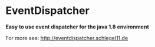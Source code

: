 EventDispatcher
===============

**Easy to use event dispatcher for the java 1.8 environment**

For more see:
http://eventdispatcher.schlegel11.de
